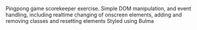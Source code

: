 Pingpong game scorekeeper exercise.
Simple DOM manipulation, and event handling, including realtime changing of onscreen elements, adding and removing classes and resetting elements
Styled using Bulma
